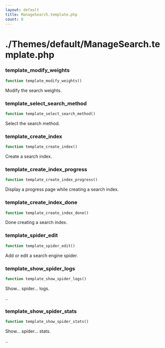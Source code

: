 ```yaml
---
layout: default
title: ManageSearch.template.php
count: 8
---
```


# ./Themes/default/ManageSearch.template.php

### template_modify_weights

```php
function template_modify_weights()
```
Modify the search weights.



### template_select_search_method

```php
function template_select_search_method()
```
Select the search method.



### template_create_index

```php
function template_create_index()
```
Create a search index.



### template_create_index_progress

```php
function template_create_index_progress()
```
Display a progress page while creating a search index.



### template_create_index_done

```php
function template_create_index_done()
```
Done creating a search index.



### template_spider_edit

```php
function template_spider_edit()
```
Add or edit a search engine spider.



### template_show_spider_logs

```php
function template_show_spider_logs()
```
Show... spider... logs.

..

### template_show_spider_stats

```php
function template_show_spider_stats()
```
Show... spider... stats.

..

